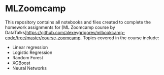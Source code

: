# MLZoomcamp
This repository contains all notebooks and files created to complete the homework assignments for [ML Zoomcamp course by DataTalks]https://github.com/alexeygrigorev/mlbookcamp-code/tree/master/course-zoomcamp. Topics covered in the course include: 
* Linear regression
* Logistic Regression
* Random Forest
* XGBoost
* Neural Networks
